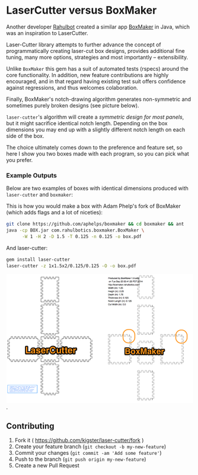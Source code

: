 # LaserCutter versus BoxMaker

Another developer [Rahulbot](https://github.com/rahulbot/) created a similar app [BoxMaker](https://github.com/rahulbot/boxmaker/) in Java, which was an inspiration to LaserCutter.

Laser-Cutter library attempts to further advance the concept of programmatically creating 
laser-cut box designs, provides additional fine tuning, many more options, strategies and most 
importantly – extensibility.  

Unlike `BoxMaker` this gem has a suit of automated tests (rspecs) around the core functionality.
In addition, new feature contributions are highly encouraged, and in that 
regard having existing test suit offers confidence against regressions, and thus welcomes colaboration.

Finally, BoxMaker's notch-drawing algorithm generates non-symmetric and sometimes purely broken designs
(see picture below). 
 
`laser-cutter`'s algorithm will create a _symmetric design for most panels_, but it might sacrifice
identical notch length. Depending on the box dimensions you may end up with a slightly different notch 
length on each side of the box.

The choice ultimately comes down to the preference and feature set, so here I show you two boxes made with
each program, so you can pick what you prefer. 

### Example Outputs

Below are two examples of boxes with identical dimensions produced with `laser-cutter` and `boxmaker`:

This is how you would make a box with Adam Phelp's fork of BoxMaker (which adds flags and a lot of 
niceties): 

```bash
git clone https://github.com/aphelps/boxmaker && cd boxmaker && ant
java -cp BOX.jar com.rahulbotics.boxmaker.BoxMaker \
      -W 1 -H 2 -D 1.5 -T 0.125 -n 0.125 -o box.pdf
```

And laser-cutter:

```bash
gem install laser-cutter
laser-cutter -z 1x1.5x2/0.125/0.125 -O -o box.pdf
```

![LaserCutter Comparison](docs/comparison.jpg).

## Contributing

1. Fork it ( https://github.com/kigster/laser-cutter/fork )
2. Create your feature branch (`git checkout -b my-new-feature`)
3. Commit your changes (`git commit -am 'Add some feature'`)
4. Push to the branch (`git push origin my-new-feature`)
5. Create a new Pull Request
